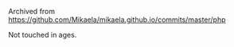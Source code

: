 Archived from https://github.com/Mikaela/mikaela.github.io/commits/master/php

Not touched in ages.
